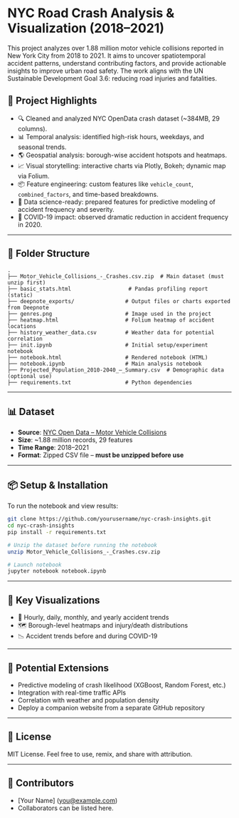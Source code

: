 
# NYC Road Crash Analysis & Visualization (2018–2021)

This project analyzes over 1.88 million motor vehicle collisions reported in New York City from 2018 to 2021. It aims to uncover spatiotemporal accident patterns, understand contributing factors, and provide actionable insights to improve urban road safety. The work aligns with the UN Sustainable Development Goal 3.6: reducing road injuries and fatalities.

## 🚀 Project Highlights

- 🔍 Cleaned and analyzed NYC OpenData crash dataset (~384MB, 29 columns).
- 📊 Temporal analysis: identified high-risk hours, weekdays, and seasonal trends.
- 🌎 Geospatial analysis: borough-wise accident hotspots and heatmaps.
- 📈 Visual storytelling: interactive charts via Plotly, Bokeh; dynamic map via Folium.
- 📦 Feature engineering: custom features like `vehicle_count`, `combined_factors`, and time-based breakdowns.
- 🧠 Data science-ready: prepared features for predictive modeling of accident frequency and severity.
- 🎯 COVID-19 impact: observed dramatic reduction in accident frequency in 2020.

---

## 📁 Folder Structure

```
.
├── Motor_Vehicle_Collisions_-_Crashes.csv.zip  # Main dataset (must unzip first)
├── basic_stats.html                  # Pandas profiling report (static)
├── deepnote_exports/                # Output files or charts exported from Deepnote
├── genres.png                       # Image used in the project
├── heatmap.html                     # Folium heatmap of accident locations
├── history_weather_data.csv         # Weather data for potential correlation
├── init.ipynb                       # Initial setup/experiment notebook
├── notebook.html                    # Rendered notebook (HTML)
├── notebook.ipynb                   # Main analysis notebook
├── Projected_Population_2010-2040_–_Summary.csv  # Demographic data (optional use)
├── requirements.txt                 # Python dependencies
```

---

## 📊 Dataset

- **Source**: [NYC Open Data – Motor Vehicle Collisions](https://data.cityofnewyork.us/Public-Safety/Motor-Vehicle-Collisions-Crashes/h9gi-nx95)
- **Size**: ~1.88 million records, 29 features
- **Time Range**: 2018–2021
- **Format**: Zipped CSV file – **must be unzipped before use**

---

## 📦 Setup & Installation

To run the notebook and view results:

```bash
git clone https://github.com/yourusername/nyc-crash-insights.git
cd nyc-crash-insights
pip install -r requirements.txt

# Unzip the dataset before running the notebook
unzip Motor_Vehicle_Collisions_-_Crashes.csv.zip

# Launch notebook
jupyter notebook notebook.ipynb
```

---

## 📍 Key Visualizations

- 📆 Hourly, daily, monthly, and yearly accident trends
- 🗺️ Borough-level heatmaps and injury/death distributions
- 📉 Accident trends before and during COVID-19

---

## 🔮 Potential Extensions

- Predictive modeling of crash likelihood (XGBoost, Random Forest, etc.)
- Integration with real-time traffic APIs
- Correlation with weather and population density
- Deploy a companion website from a separate GitHub repository

---

## 📄 License

MIT License. Feel free to use, remix, and share with attribution.

---

## 👥 Contributors

- [Your Name] (you@example.com)
- Collaborators can be listed here.
